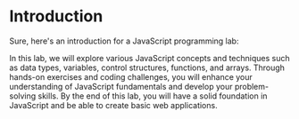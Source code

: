 # Introduction

Sure, here's an introduction for a JavaScript programming lab:

In this lab, we will explore various JavaScript concepts and techniques such as data types, variables, control structures, functions, and arrays. Through hands-on exercises and coding challenges, you will enhance your understanding of JavaScript fundamentals and develop your problem-solving skills. By the end of this lab, you will have a solid foundation in JavaScript and be able to create basic web applications.
